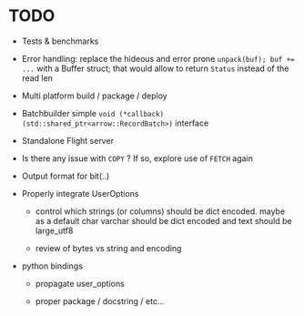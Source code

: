 # TODO

- Tests & benchmarks

- Error handling: replace the hideous and error prone `unpack(buf); buf += ...` with a Buffer struct; that would allow to return `Status` instead of the read len

- Multi platform build / package / deploy

- Batchbuilder simple `void (*callback)(std::shared_ptr<arrow::RecordBatch>)` interface

- Standalone Flight server

- Is there any issue with `COPY` ? If so, explore use of `FETCH` again

- Output format for bit(..)

- Properly integrate UserOptions

  - control which strings (or columns) should be dict encoded. maybe as a default char varchar should be dict encoded and text should be large_utf8

  - review of bytes vs string and encoding

- python bindings

  - propagate user_options

  - proper package / docstring / etc...
